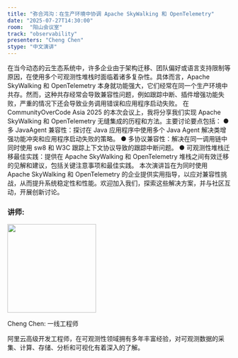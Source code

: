```yaml
---
title: "弥合鸿沟：在生产环境中协调 Apache SkyWalking 和 OpenTelemetry"
date: "2025-07-27T14:30:00"
room:  "阳山会议室"
track: "observability"
presenters: "Cheng Chen"
stype: "中文演讲"
---
```


在当今动态的云生态系统中，许多企业由于架构迁移、团队偏好或语言支持限制等原因，在使用多个可观测性堆栈时面临着诸多复杂性。具体而言，Apache SkyWalking 和 OpenTelemetry 本身就功能强大，它们经常在同一个生产环境中共存。然而，这种共存经常会导致兼容性问题，例如跟踪中断、插件增强功能失败，严重的情况下还会导致业务调用错误和应用程序启动失败。
在 CommunityOverCode Asia 2025 的本次会议上，我将分享我们实现 Apache SkyWalking 和 OpenTelemetry 无缝集成的历程和方法。主要讨论要点包括：
● 多 JavaAgent 兼容性：探讨在 Java 应用程序中使用多个 Java Agent 解决类增强功能冲突和应用程序启动失败的策略。
● 多协议兼容性：解决在同一调用链中同时使用 sw8 和 W3C 跟踪上下文协议导致的跟踪中断问题。
● 可观测性堆栈迁移最佳实践：提供在 Apache SkyWalking 和 OpenTelemetry 堆栈之间有效迁移的见解和建议，包括关键注意事项和最佳实践。
本次演讲旨在为同时使用 Apache SkyWalking 和 OpenTelemetry 的企业提供实用指导，以应对兼容性挑战，从而提升系统稳定性和性能。欢迎加入我们，探索这些解决方案，并与社区互动，开展创新讨论。

### 讲师:

<img src="https://sessionize.com/image/b6e1-400o400o1-pQaQfhiHLxaGPmnakbBHWu.jpg" width="200" /><br/>

Cheng Chen: 一线工程师

阿里云高级开发工程师，在可观测性领域拥有多年丰富经验，对可观测数据的采集、计算、存储、分析和可视化有着深入的了解。